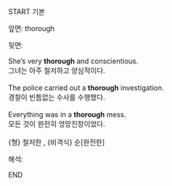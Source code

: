 START
기본

앞면:
thorough


뒷면:
<div>She’s very <strong>thorough</strong> and conscientious. </div><div>그녀는 아주 철저하고 양심적이다.</div><div><br></div><div><div>The police carried out a <strong>thorough</strong> investigation. </div><div><div>경찰이 빈틈없는 수사를 수행했다.</div></div></div><div><br></div><div>Everything was in a <strong>thorough</strong> mess. </div><div><div>모든 것이 완전히 엉망진창이었다.</div></div><div><br></div><div>{형} 철저한 , {비격식} 순[완전한]</div>


해석:

END